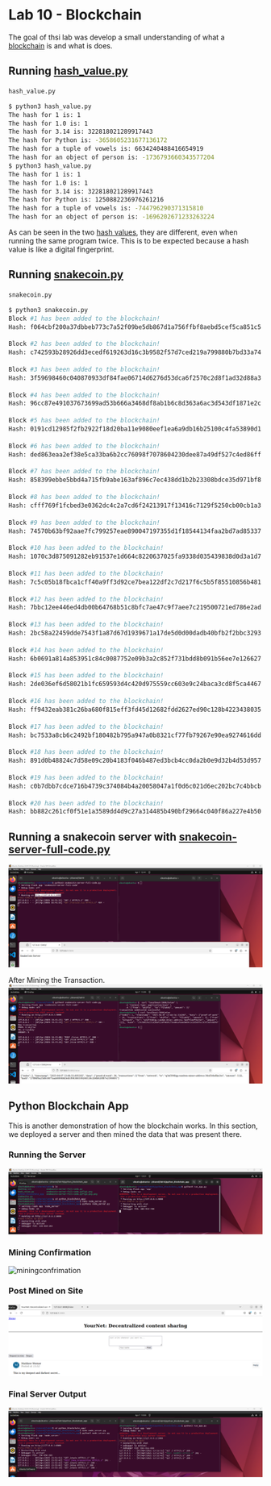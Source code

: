 # Lab 10 - Blockchain
The goal of thsi lab was develop a small understanding of what a [blockchain](https://builtin.com/blockchain) is and what is does.

## Running [hash_value.py](hash_value.py)
```hash_value.py```
```sh
$ python3 hash_value.py 
The hash for 1 is: 1
The hash for 1.0 is: 1
The hash for 3.14 is: 322818021289917443
The hash for Python is: -3658605231677136172
The hash for a tuple of vowels is: 6634240488416654919
The hash for an object of person is: -1736793660343577204
$ python3 hash_value.py 
The hash for 1 is: 1
The hash for 1.0 is: 1
The hash for 3.14 is: 322818021289917443
The hash for Python is: 1250882236976261216
The hash for a tuple of vowels is: -744796290371315810
The hash for an object of person is: -1696202671233263224
```
As can be seen in the two [hash values](https://cyberpedia.reasonlabs.com/EN/hash%20value.html), they are different, even when running the same program twice. This is to be expected because a hash value is like a digital fingerprint.

## Running [snakecoin.py](snakecoin.py)
```snakecoin.py```
```sh
$ python3 snakecoin.py
Block #1 has been added to the blockchain!
Hash: f064cbf200a37dbbeb773c7a52f09be5db867d1a756ffbf8aebd5cef5ca851c5

Block #2 has been added to the blockchain!
Hash: c742593b28926dd3ecedf619263d16c3b9582f57d7ced219a799880b7bd33a74

Block #3 has been added to the blockchain!
Hash: 3f59698460c040870933df84fae06714d6276d53dca6f2570c2d8f1ad32d88a3

Block #4 has been added to the blockchain!
Hash: 96cc87e491037673699ad53b666a3468df8ab1b6c8d363a6ac3d543df1871e2c

Block #5 has been added to the blockchain!
Hash: 0191cd12985f2fb2922f18d20ba11e9080eef1ea6a9db16b25100c4fa53890d1

Block #6 has been added to the blockchain!
Hash: ded863eaa2ef38e5ca33ba6b2cc76098f7078604230dee87a49df527c4ed86ff

Block #7 has been added to the blockchain!
Hash: 858399ebbe5bbd4a715fb9abe163af896c7ec438dd1b2b23308bdce35d971bf8

Block #8 has been added to the blockchain!
Hash: cfff769f1fcbed3e0362dc4c2a7cd6f24213917f13416c7129f5250cb00cb1a3

Block #9 has been added to the blockchain!
Hash: 74570b63bf92aae7fc799257eae890047197355d1f18544134faa2bd7ad85337

Block #10 has been added to the blockchain!
Hash: 1070c3d875091282eb91537e1d664c8220637025fa9338d035439838d0d3a1d7

Block #11 has been added to the blockchain!
Hash: 7c5c05b18fbca1cff40a9ff3d92ce7bea122df2c7d217f6c5b5f85510856b481

Block #12 has been added to the blockchain!
Hash: 7bbc12ee446ed4db00b64768b51c8bfc7ae47c9f7aee7c219500721ed786e2ad

Block #13 has been added to the blockchain!
Hash: 2bc58a22459dde7543f1a87d67d1939671a17de5d0d00dadb40bfb2f2bbc3293

Block #14 has been added to the blockchain!
Hash: 6b0691a814a853951c84c0087752e09b3a2c852f731bdd8b091b56ee7e126627

Block #15 has been added to the blockchain!
Hash: 2de036ef6d58021b1fc659593d4c420d975559cc603e9c24baca3cd8f5ca4467

Block #16 has been added to the blockchain!
Hash: ff9432eab381c26ba680f815eff3fd45d12682fdd2627ed90c128b4223438035

Block #17 has been added to the blockchain!
Hash: bc7533a8cb6c2492bf180482b795a947a0b8321cf77fb79267e90ea9274616dd

Block #18 has been added to the blockchain!
Hash: 891d0b48824c7d58e09c20b4183f046b487ed3bcb4cc0da2b0e9d32b4d53d957

Block #19 has been added to the blockchain!
Hash: c0b7dbb7cdce716b4739c374084b4a20058047a1f0d6c021d6ec202bc7c4bbcb

Block #20 has been added to the blockchain!
Hash: bb882c261cf0f51e1a3589dd4d9c27a314485b490bf29664c040f86a227e4b50
```

## Running a snakecoin server with [snakecoin-server-full-code.py](snakecoin-server-full-code.py)
![snakecoin-server-full-code.pyfig1.png](snakecoin-server-full-code.pyfig1.png)

After Mining the Transaction.
![snakecoin-server-full-code.pyfig2.png](snakecoin-server-full-code.pyfig2.png)

## Python Blockchain App
This is another demonstration of how the blockchain works. In this section, we deployed a server and then mined the data that was present there.

### Running the Server
![runningserver](runningserver.png)

### Mining Confirmation
![miningconfrimation](mineconfrimation.png)

### Post Mined on Site
![postmined](postmined.png)

### Final Server Output
![finalterminaloutput](finalterminaloutput.png)







